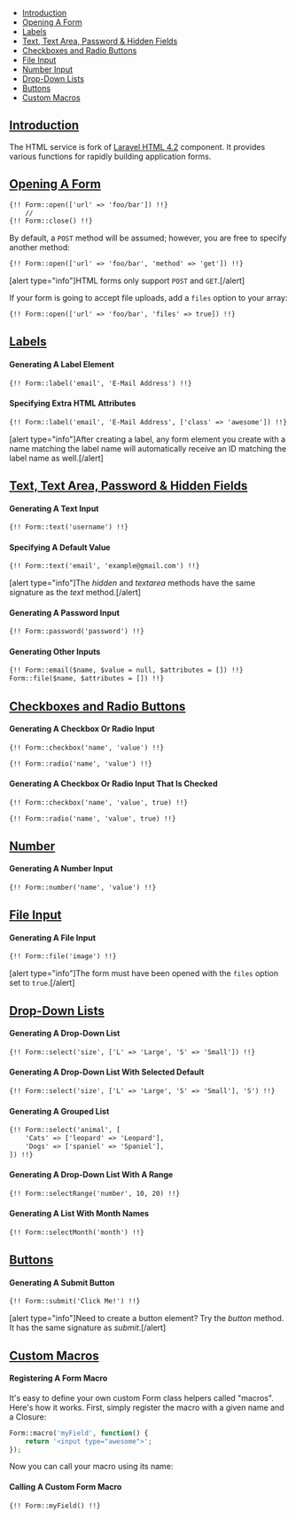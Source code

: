 - [Introduction](#introduction)
- [Opening A Form](#opening-a-form)
- [Labels](#labels)
- [Text, Text Area, Password & Hidden Fields](#text)
- [Checkboxes and Radio Buttons](#checkboxes-and-radio-buttons)
- [File Input](#file-input)
- [Number Input](#number)
- [Drop-Down Lists](#drop-down-lists)
- [Buttons](#buttons)
- [Custom Macros](#custom-macros)


<a name="introduction"></a>
## [Introduction](#introduction)

The HTML service is fork of [Laravel HTML 4.2](https://laravel.com/docs/4.2/html) component. It provides various functions for rapidly building application forms.

<a name="opening-a-form"></a>
## [Opening A Form](#opening-a-form)

```html
{!! Form::open(['url' => 'foo/bar']) !!}
    //
{!! Form::close() !!}
```

By default, a `POST` method will be assumed; however, you are free to specify another method:

```html
{!! Form::open(['url' => 'foo/bar', 'method' => 'get']) !!}
```

[alert type="info"]HTML forms only support `POST` and `GET`.[/alert]

If your form is going to accept file uploads, add a `files` option to your array:

```html
{!! Form::open(['url' => 'foo/bar', 'files' => true]) !!}
```

<a name="labels"></a>
## [Labels](#labels)

#### Generating A Label Element

```html
{!! Form::label('email', 'E-Mail Address') !!}
```

#### Specifying Extra HTML Attributes

```html
{!! Form::label('email', 'E-Mail Address', ['class' => 'awesome']) !!}
```

[alert type="info"]After creating a label, any form element you create with a name matching the label name will automatically receive an ID matching the label name as well.[/alert]

<a name="text"></a>
## [Text, Text Area, Password & Hidden Fields](#text)

#### Generating A Text Input

```html
{!! Form::text('username') !!}
```

#### Specifying A Default Value

```html
{!! Form::text('email', 'example@gmail.com') !!}
```

[alert type="info"]The *hidden* and *textarea* methods have the same signature as the *text* method.[/alert]

#### Generating A Password Input

```html
{!! Form::password('password') !!}
```

#### Generating Other Inputs

```html
{!! Form::email($name, $value = null, $attributes = []) !!}
Form::file($name, $attributes = []) !!}
```

<a name="checkboxes-and-radio-buttons"></a>
## [Checkboxes and Radio Buttons](#checkboxes-and-radio-buttons)

#### Generating A Checkbox Or Radio Input

```html
{!! Form::checkbox('name', 'value') !!}
```

```html
{!! Form::radio('name', 'value') !!}
```

#### Generating A Checkbox Or Radio Input That Is Checked

```html
{!! Form::checkbox('name', 'value', true) !!}
```

```html
{!! Form::radio('name', 'value', true) !!}
```

<a name="number"></a>
## [Number](#number)

#### Generating A Number Input

```html
{!! Form::number('name', 'value') !!}
```

<a name="file-input"></a>
## [File Input](#file-input)

#### Generating A File Input

```html
{!! Form::file('image') !!}
```

[alert type="info"]The form must have been opened with the `files` option set to `true`.[/alert]

<a name="drop-down-lists"></a>
## [Drop-Down Lists](#drop-down-lists)

#### Generating A Drop-Down List

```html
{!! Form::select('size', ['L' => 'Large', 'S' => 'Small']) !!}
```

#### Generating A Drop-Down List With Selected Default

```html
{!! Form::select('size', ['L' => 'Large', 'S' => 'Small'], 'S') !!}
```

#### Generating A Grouped List

```html
{!! Form::select('animal', [
    'Cats' => ['leopard' => 'Leopard'],
    'Dogs' => ['spaniel' => 'Spaniel'],
]) !!}
```

#### Generating A Drop-Down List With A Range

```html
{!! Form::selectRange('number', 10, 20) !!}
```

#### Generating A List With Month Names

```html
{!! Form::selectMonth('month') !!}
```

<a name="buttons"></a>
## [Buttons](#buttons)

#### Generating A Submit Button

```html
{!! Form::submit('Click Me!') !!}
```

[alert type="info"]Need to create a button element? Try the *button* method. It has the same signature as *submit*.[/alert]

<a name="custom-macros"></a>
## [Custom Macros](#custom-macros)

#### Registering A Form Macro

It's easy to define your own custom Form class helpers called "macros". Here's how it works. First, simply register the macro with a given name and a Closure:

```php
Form::macro('myField', function() {
    return '<input type="awesome">';
});
```

Now you can call your macro using its name:

#### Calling A Custom Form Macro

```html
{!! Form::myField() !!}
```